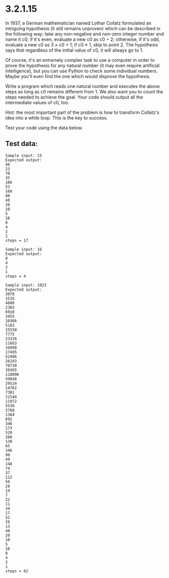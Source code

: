 # 3.2.1.15

In 1937, a German mathematician named Lothar Collatz formulated an intriguing hypothesis (it still remains unproven) which can be described in the following way: take any non-negative and non-zero integer number and name it c0; if it's even, evaluate a new c0 as c0 ÷ 2; otherwise, if it's odd, evaluate a new c0 as 3 × c0 + 1; if c0 ≠ 1, skip to point 2. The hypothesis says that regardless of the initial value of c0, it will always go to 1.

Of course, it's an extremely complex task to use a computer in order to prove the hypothesis for any natural number (it may even require artificial intelligence), but you can use Python to check some individual numbers. Maybe you'll even find the one which would disprove the hypothesis.

Write a program which reads one natural number and executes the above steps as long as c0 remains different from 1. We also want you to count the steps needed to achieve the goal. Your code should output all the intermediate values of c0, too.

Hint: the most important part of the problem is how to transform Collatz's idea into a while loop. This is the key to success.

Test your code using the data below.

## Test data:

```
Sample input: 15
Expected output:
46
23
70
35
106
53
160
80
40
20
10
5
16
8
4
2
1
steps = 17

Sample input: 16
Expected output:
8
4
2
1
steps = 4

Sample input: 1023
Expected output:
3070
1535
4606
2303
6910
3455
10366
5183
15550
7775
23326
11663
34990
17495
52486
26243
78730
39365
118096
59048
29524
14762
7381
22144
11072
5536
2768
1384
692
346
173
520
260
130
65
196
98
49
148
74
37
112
56
28
14
7
22
11
34
17
52
26
13
40
20
10
5
16
8
4
2
1
steps = 62
```
